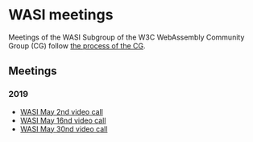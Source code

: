 # WASI meetings

Meetings of the WASI Subgroup of the W3C WebAssembly Community Group (CG) follow
[the process of the CG](https://github.com/WebAssembly/meetings).

## Meetings

### 2019

 * [WASI May 2nd video call](2019/WASI-05-02.md)
 * [WASI May 16nd video call](2019/WASI-05-16.md)
 * [WASI May 30nd video call](2019/WASI-05-30.md)

